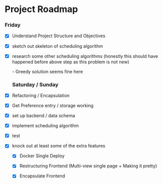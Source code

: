 # Project Roadmap

### Friday

- [x] Understand Project Structure and Objectives
- [x] sketch out skeleton of scheduling algorithm
- [x] research some other scheduling algorithms (honestly this should have happened before above step as this problem is not new)

  \-  Greedy solution seems fine here

  ### Saturday / Sunday
- [x] Refactoring / Encapsulation
- [x] Get Preference entry / storage working
- [x] set up backend / data schema
- [x] implement scheduling algorithm
- [x] test
- [x] knock out at least some of the extra features
  - [x] Docker Single Deploy
  - [x] Restructuring Frontend (Multi-view single page + Making it pretty)
  - [x] Encapsulate Frontend


